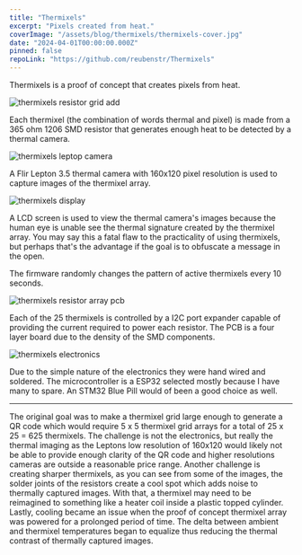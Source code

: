 ```yaml
---
title: "Thermixels"
excerpt: "Pixels created from heat."
coverImage: "/assets/blog/thermixels/thermixels-cover.jpg"
date: "2024-04-01T00:00:00.000Z"
pinned: false
repoLink: "https://github.com/reubenstr/Thermixels"
---
```


Thermixels is a proof of concept that creates pixels from heat. 

![thermixels resistor grid add](/assets/blog/thermixels/thermixels-resistor-grid-add.jpg)

Each thermixel (the combination of words thermal and pixel) is made from a 365 ohm 1206 SMD resistor that generates enough heat to be detected by a thermal camera.

![thermixels leptop camera](/assets/blog/thermixels/thermixels-leptop-camera.jpg)

A Flir Lepton 3.5 thermal camera with 160x120 pixel resolution is used to capture images of the thermixel array.

![thermixels display](/assets/blog/thermixels/thermixels-display.jpg)

A LCD screen is used to view the thermal camera's images because the human eye is unable see the thermal signature created by the thermixel array. You may say this a fatal flaw to the practicality of using thermixels, but perhaps that's the advantage if the goal is to obfuscate a message in the open.

The firmware randomly changes the pattern of active thermixels every 10 seconds.

![thermixels resistor array pcb](/assets/blog/thermixels/thermixels-resistor-array-pcb.jpg)

Each of the 25 thermixels is controlled by a I2C port expander capable of providing the current required to power each resistor. The PCB is a four layer board due to the density of the SMD components.

![thermixels electronics](/assets/blog/thermixels/thermixels-electronics.jpg)

Due to the simple nature of the electronics they were hand wired and soldered. The microcontroller is a ESP32 selected mostly because I have many to spare. An STM32 Blue Pill would of been a good choice as well.

<hr/>

The original goal was to make a thermixel grid large enough to generate a QR code which would require 5 x 5 thermixel grid arrays for a total of 25 x 25 = 625 thermixels. The challenge is not the electronics, but really the thermal imaging as the Leptons low resolution of 160x120 would likely not be able to provide enough clarity of the QR code and higher resolutions cameras are outside a reasonable price range. Another challenge is creating sharper thermixels, as you can see from some of the images, the solder joints of the resistors create a cool spot which adds noise to thermally captured images. With that, a thermixel may need to be reimagined to something like a heater coil inside a plastic topped cylinder. Lastly, cooling became an issue when the proof of concept thermixel array was powered for a prolonged period of time. The delta between ambient and thermixel temperatures began to equalize thus reducing the thermal contrast of thermally captured images.


<!--- ![thermixels lepton capture](/assets/blog/thermixels/thermixels-lepton-capture.jpg) --->